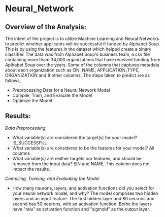 # **Neural_Network**

## **Overview of the Analysis:**
The intent of the project is to utilize Machine Learning and Neural Networks to predict whether applicants will be successful if funded by Alphabet Soup. This is by using the features in the dataset which helped create a binary classifier. 
The data was from Alphabet Soup's business team, a csv file containing more tham 34,000 organizations that have received funding from Aplhabet Soup over the years. Some of the columns that captures metadata about each organization such as EIN, NAME, APPLICATION_TYPE, ORGANIZATION and 8 other columns. 
The steps taken to predict are as follows,
*  Preprocessing Data for a Neural Network Model
*  Compile, Train, and Evaluate the Model
*  Optimize the Model

## **Results:**
*Data Preprocessing*
* What variable(s) are considered the target(s) for your model? 
    IS_SUCCESSFUL
* What variable(s) are considered to be the features for your model?
    All columns 
* What variable(s) are neither targets nor features, and should be removed from the input data?
    EIN and NAME. This column does not impact the results. 


*Compiling, Training, and Evaluating the Model*
* How many neurons, layers, and activation functions did you select for your neural network model, and why?
   The model comprises two hidden layers and an input feature. The first hidden layer and 80 neurons and second has 50 neurons, with an activation function. Bothe the layers have "relu" as activation function and "sigmoid" as the output layer. 
